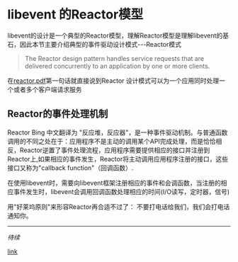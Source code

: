 # libevent 的Reactor模型
libevent的设计是一个典型的Reactor模型，理解Reactor模型是理解libevent的基石，因此本节主要介绍典型的事件驱动设计模式---Reactor模式

> The Reactor design pattern handles service requests that are delivered concurrently to an application by one or more clients.

在[reactor.pdf](http://www.laputan.org/pub/sag/reactor.pdf)第一句话就直接说到Reactor 设计模式可以为一个应用同时处理一个或者多个客户端请求服务

## Reactor的事件处理机制
Reactor Bing 中文翻译为 "反应堆，反应器"，是一种事件驱动机制。与普通函数调用的不同之处在于：应用程序不是主动的调用某个API完成处理，而是恰恰相反，Reactor逆置了事件处理流程，应用程序需要提供相应的接口并注册到Reactor上,如果相应的事件发生，Reactor将主动调用应用程序注册的接口，这些接口又称为"callback function"（回调函数）.

在使用libevent时，需要向libevent框架注册相应的事件和会调函数，当注册的相应事件发生时，libevent会调用回调函数处理相应的时间(I/O读写，定时器，信号)

用"好莱坞原则"来形容Reactor再合适不过了： 不要打电话给我们，我们会打电话通知你。

***
*待续*

[link](http://blog.csdn.net/sparkliang/article/details/4957744)